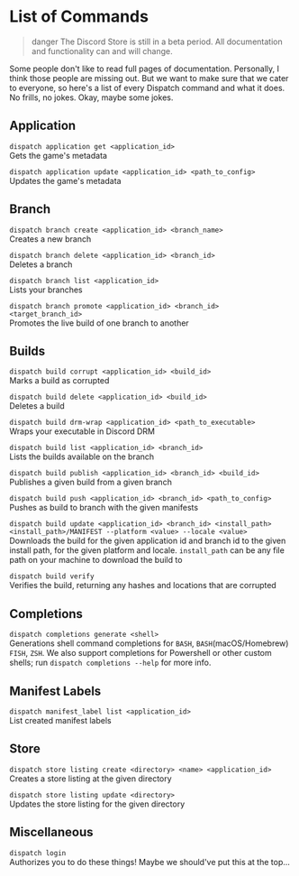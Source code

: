 # List of Commands

> danger
> The Discord Store is still in a beta period. All documentation and functionality can and will change.

Some people don't like to read full pages of documentation. Personally, I think those people are missing out. But we want to make sure that we cater to everyone, so here's a list of every Dispatch command and what it does. No frills, no jokes. Okay, maybe some jokes.

## Application

`dispatch application get <application_id>`  
Gets the game's metadata

`dispatch application update <application_id> <path_to_config>`  
Updates the game's metadata

## Branch

`dispatch branch create <application_id> <branch_name>`  
Creates a new branch

`dispatch branch delete <application_id> <branch_id>`  
Deletes a branch

`dispatch branch list <application_id>`  
Lists your branches

`dispatch branch promote <application_id> <branch_id> <target_branch_id>`  
Promotes the live build of one branch to another

## Builds

`dispatch build corrupt <application_id> <build_id>`  
Marks a build as corrupted

`dispatch build delete <application_id> <build_id>`  
Deletes a build

`dispatch build drm-wrap <application_id> <path_to_executable>`  
Wraps your executable in Discord DRM

`dispatch build list <application_id> <branch_id>`  
Lists the builds available on the branch

`dispatch build publish <application_id> <branch_id> <build_id>`  
Publishes a given build from a given branch

`dispatch build push <application_id> <branch_id> <path_to_config>`  
Pushes as build to branch with the given manifests

`dispatch build update <application_id> <branch_id> <install_path> <install_path>/MANIFEST --platform <value> --locale <value>`  
Downloads the build for the given application id and branch id to the given install path, for the given platform and locale. `install_path` can be any file path on your machine to download the build to

`dispatch build verify`  
Verifies the build, returning any hashes and locations that are corrupted

## Completions

`dispatch completions generate <shell>`  
Generations shell command completions for `BASH`, `BASH`(macOS/Homebrew) `FISH`, `ZSH`. We also support completions for Powershell or other custom shells; run `dispatch completions --help` for more info.

## Manifest Labels

`dispatch manifest_label list <application_id>`  
List created manifest labels

## Store

`dispatch store listing create <directory> <name> <application_id>`  
Creates a store listing at the given directory

`dispatch store listing update <directory>`  
Updates the store listing for the given directory

## Miscellaneous

`dispatch login`  
Authorizes you to do these things! Maybe we should've put this at the top...
